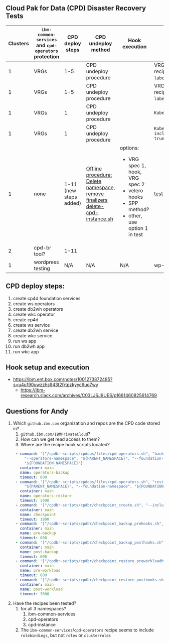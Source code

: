 ## Cloud Pak for Data (CPD) Disaster Recovery Tests

| Clusters | `ibm-common-services` and `cpd-operators` protection | CPD deploy steps | CPD undeploy method | Hook execution |Test description | VRG file | Test results | Slack link |
| ---------| ------------                                         | ---              | ---                 | ---            |---              | -----    | ---          | ---        |
|1|VRGs|1-5|CPD undeploy procedure||VRGs derived from recipes w/ `labelSelector`s present | [vrgs-cpd-labels.yaml](vrgs-cpd-labels.yaml)|
|1|VRGs|1-5|CPD undeploy procedure||VRGs derived from recipes w/ `labelSelector`s absent | [vrgs-cpd.yaml](vrgs-cpd.yaml)| [4 of 8 pods ready](test1results.md) | https://ibm-research.slack.com/archives/G01EC1VVA56/p1661300185045649
|1|VRGs|1|CPD undeploy procedure||`KubeObjectProtection: {}` | [vrgs-cpd-everything-namespaced.yaml](vrgs-cpd-everything-namespaced.yaml)
|1|VRGs|1|CPD undeploy procedure||`KubeObjectProtection: includeClusterResources: true` | [vrgs-cpd-everything.yaml](vrgs-cpd-everything.yaml)| | https://ibm-research.slack.com/archives/G01EC1VVA56/p1661445646846479
|1|none|1-11 (new steps added)|[Offline procedure: Delete namespace, remove finalizers](https://www.ibm.com/docs/en/cloud-paks/cp-data/4.5.x?topic=obr-scenario-creating-offline-backup-cloud-pak-data-instance-restoring-it-same-cluster#concept_qpy_zpj_wqb__delete_namespaces) [delete-cpd-instance.sh](delete-cpd-instance.sh)|options:<ul><li>VRG spec 1, hook, VRG spec 2<li>velero hooks<li>SPP method?<li>other, use option 1 in test | [test procedure](test2procedure.md) | [vrg-capture.yaml](vrg-capture.yaml) [vrg-restore-1.yaml](vrg-restore-1.yaml) [vrg-restore-2.yaml](vrg-restore-2.yaml) | [test result](test2results.md) | https://ibm-research.slack.com/archives/G01EC1VVA56/p1661795759986199 https://ibm-research.slack.com/archives/G01EC1VVA56/p1661796307489459 https://ibm-research.slack.com/archives/G01EC1VVA56/p1661796526936669
|2|cpd-br tool?|1-11||
|1|wordpress testing|N/A|N/A|N/A|wp-procedure | vrg.yaml|wp-results | 
	
## CPD deploy steps:
1. create cp4d foundation services
2. create ws operators
3. create db2wh operators
4. create wkc operator
5. create cp4d 
6. create ws service
7. create db2wh service
8. create wkc service
9. run ws app
10. run db2wh app
11. run wkc app

## Hook setup and execution
- https://ibm.ent.box.com/notes/1001273872485?s=u4u190uwzzhs943t2frtpzkyyc6uo7wy
   - https://ibm-research.slack.com/archives/C03LJSJ9UES/p1661460825614769
	
## Questions for Andy
1. Which `github.ibm.com` organization and repos are the CPD code stored in?
   1. `github.ibm.com/IBMPrivateCloud`?
   1. How can we get read access to them?
   1. Where are the recipe hook scripts located?
   ```yaml
    - command: '["/cpdbr-scripts/cpdops/files/cpd-operators.sh", "backup", "--backup-iam-data",
        "--operators-namespace", "${PARENT_NAMESPACE}", "--foundation-namespace",
        "${FOUNDATION_NAMESPACE}"]'
      container: main
      name: operators-backup
      timeout: 600
    - command: '["/cpdbr-scripts/cpdops/files/cpd-operators.sh", "restore", "--operators-namespace",
        "${PARENT_NAMESPACE}", "--foundation-namespace", "${FOUNDATION_NAMESPACE}"]'
      container: main
      name: operators-restore
      timeout: 3600
    - command: '["/cpdbr-scripts/cpdbr/checkpoint_create.sh", "--include-namespaces=${GROUP.cpd-instance-resources.namespaces}"]'
      container: main
      name: checkpoint
      timeout: 1800
    - command: '["/cpdbr-scripts/cpdbr/checkpoint_backup_prehooks.sh", "--include-namespaces=${GROUP.cpd-instance-resources.namespaces}"]'
      container: main
      name: pre-backup
      timeout: 600
    - command: '["/cpdbr-scripts/cpdbr/checkpoint_backup_posthooks.sh", "--include-namespaces=${GROUP.cpd-instance-resources.namespaces}"]'
      container: main
      name: post-backup
      timeout: 600
    - command: '["/cpdbr-scripts/cpdbr/checkpoint_restore_preworkloadhooks.sh", "--include-namespaces=${GROUP.cpd-instance-resources.namespaces}"]'
      container: main
      name: pre-workload
      timeout: 600
    - command: '["/cpdbr-scripts/cpdbr/checkpoint_restore_posthooks.sh", "--include-namespaces=${GROUP.cpd-instance-resources.namespaces}"]'
      container: main
      name: post-workload
      timeout: 3600
      ```
1. Have the recipes been tested?
   1. for all 3 namespaces?
      1. ibm-common-services
      1. cpd-operators
      1. cpd-instance
   1. The `ibm-common-services`/`cpd-operators` recipe seems to include `rolebindings`, but not `roles` or `clusterroles`
	
